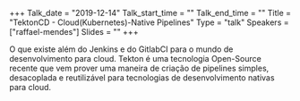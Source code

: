 +++
Talk_date = "2019-12-14"
Talk_start_time = ""
Talk_end_time = ""
Title = "TektonCD - Cloud(Kubernetes)-Native Pipelines"
Type = "talk"
Speakers = ["raffael-mendes"]
Slides = ""
+++

O que existe além do Jenkins e do GitlabCI para o mundo de desenvolvimento para cloud. Tekton é uma tecnologia Open-Source recente que vem prover uma maneira de criação de pipelines simples, desacoplada e reutilizável para tecnologias de desenvolvimento nativas para cloud.
